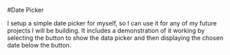 #Date Picker

I setup a simple date picker for myself, so I can use it for any of my future projects I will be building. It includes a demonstration of it working by selecting the button to show the data picker and then displaying the chosen date below the button.